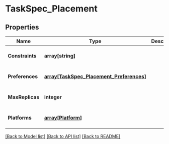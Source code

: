# TaskSpec_Placement

## Properties
Name | Type | Description | Notes
------------ | ------------- | ------------- | -------------
**Constraints** | **array[string]** |  | [optional] [default to null]
**Preferences** | [**array[TaskSpec_Placement_Preferences]**](TaskSpec_Placement_Preferences.md) |  | [optional] [default to null]
**MaxReplicas** | **integer** |  | [optional] [default to 0]
**Platforms** | [**array[Platform]**](Platform.md) |  | [optional] [default to null]

[[Back to Model list]](../README.md#documentation-for-models) [[Back to API list]](../README.md#documentation-for-api-endpoints) [[Back to README]](../README.md)


